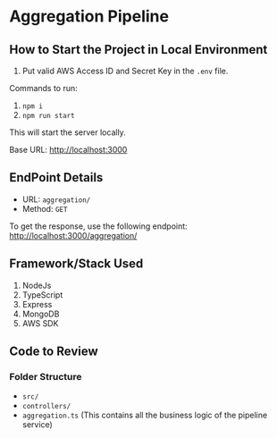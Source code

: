 # Aggregation Pipeline

## How to Start the Project in Local Environment

1. Put valid AWS Access ID and Secret Key in the `.env` file.

Commands to run:
1. `npm i`
2. `npm run start`


This will start the server locally.

Base URL: [http://localhost:3000](http://localhost:3000)

## EndPoint Details

- URL: `aggregation/`
- Method: `GET`

To get the response, use the following endpoint:
[http://localhost:3000/aggregation/](http://localhost:3000/aggregation/)

## Framework/Stack Used

1. NodeJs
2. TypeScript
3. Express
4. MongoDB
5. AWS SDK

## Code to Review

### Folder Structure

- `src/`
- `controllers/`
 - `aggregation.ts` (This contains all the business logic of the pipeline service)
